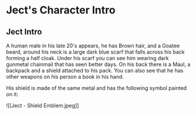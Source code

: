 
# Ject's Character Intro

## Ject Intro
A human male in his late 20's appears, he has Brown hair, and a Goatee beard, around his neck is a large dark blue scarf that falls across his back forming a half cloak. Under his scarf you can see him wearing dark gunmetal chainmail that has seen better days. On his back there is a Maul, a backpack and a shield attached to his pack. You can also see that he has other weapons on his person a book in his hand.

His shield is made of the same metal and has the following symbol painted on it:

![[Ject - Shield Emblem.jpeg]]